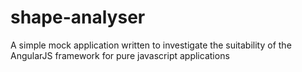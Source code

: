 shape-analyser
==============

A simple mock application written to investigate the suitability of the AngularJS framework for pure javascript applications